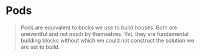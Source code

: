 <!-- .slide: data-background="../img/background/why.jpg" -->
# Pods


<!-- .slide: data-background="img/bricks.jpg" -->
> Pods are equivalent to bricks we use to build houses. Both are uneventful and not much by themselves. Yet, they are fundamental building blocks without which we could not construct the solution we are set to build.